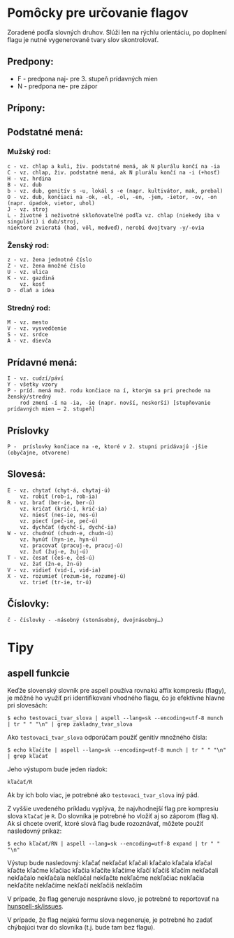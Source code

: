 # Pomôcky pre určovanie flagov

Zoradené podľa slovných druhov. Slúži len na rýchlu orientáciu, po doplnení flagu je nutné vygenerované tvary slov skontrolovať.

## Predpony:
  * F - predpona naj- pre 3. stupeň prídavných mien
  * N - predpona ne- pre zápor

## Prípony:

## Podstatné mená:
### Mužský rod:
    c - vz. chlap a kuli, živ. podstatné mená, ak N plurálu končí na -ia
    C - vz. chlap, živ. podstatné mená, ak N plurálu končí na -i (+hosť)
    H - vz. hrdina
    B - vz. dub
    b - vz. dub, genitív s -u, lokál s -e (napr. kultivátor, mak, prebal)
    O - vz. dub, končiaci na -ok, -el, -ol, -en, -jem, -ietor, -ov, -on (napr. úpadok, vietor, uhol)
    J - vz. stroj
    L - životné i neživotné skloňovateľné podľa vz. chlap (niekedy iba v singulári) i dub/stroj,
    niektoré zvieratá (had, vôl, medveď), nerobí dvojtvary -y/-ovia

### Ženský rod:
    z - vz. žena jednotné číslo
    Z - vz. žena množné číslo
    U - vz. ulica
    K - vz. gazdiná
        vz. kosť
    D - dlaň a idea

### Stredný rod:
    M - vz. mesto
    V - vz. vysvedčenie
    S - vz. srdce
    A - vz. dievča 

## Prídavné mená:
    I - vz. cudzí/páví
    Y - všetky vzory
    P - príd. mená muž. rodu končiace na í, ktorým sa pri prechode na ženský/stredný 
        rod zmení -í na -ia, -ie (napr. novší, neskorší) [stupňovanie prídavných mien – 2. stupeň]


## Príslovky
    P -  príslovky končiace na -e, ktoré v 2. stupni pridávajú -jšie (obyčajne, otvorene)

## Slovesá:
    E - vz. chytať (chyt-á, chytaj-ú)
        vz. robiť (rob-í, rob-ia)
    R - vz. brať (ber-ie, ber-ú)
        vz. kričať (krič-í, krič-ia)
        vz. niesť (nes-ie, nes-ú)
        vz. piecť (peč-ie, peč-ú)
        vz. dychčať (dychč-í, dychč-ia)
    W - vz. chudnúť (chudn-e, chudn-ú)
        vz. hynúť (hyn-ie, hyn-ú)
        vz. pracovať (pracuj-e, pracuj-ú)
        vz. žuť (žuj-e, žuj-ú)
    T - vz. česať (češ-e, češ-ú)
        vz. žať (žn-e, žn-ú)
    V - vz. vidieť (vid-í, vid-ia)
    X - vz. rozumieť (rozum-ie, rozumej-ú)
        vz. trieť (tr-ie, tr-ú)

## Číslovky: 

    č - číslovky - -násobný (stonásobný, dvojnásobný…)

# Tipy

## aspell funkcie

Keďže slovenský slovník pre aspell používa rovnakú affix kompresiu (flagy), je môžné ho využiť pri identifikovaní vhodného flagu, čo je efektívne hlavne pri slovesách:

    $ echo testovaci_tvar_slova | aspell --lang=sk --encoding=utf-8 munch | tr " " "\n" | grep zakladny_tvar_slova

Ako `testovaci_tvar_slova` odporúčam použiť genitív množného čísla:

    $ echo kľačíte | aspell --lang=sk --encoding=utf-8 munch | tr " " "\n" | grep kľačať

Jeho výstupom bude jeden riadok:

    kľačať/R

Ak by ich bolo viac, je potrebné ako `testovaci_tvar_slova` iný pád.

Z vyššie uvedeného príkladu vyplýva, že najvhodnejší flag pre kompresiu slova `kľačať` je `R`. Do slovníka je potrebné ho vložiť aj so záporom (flag `N`). Ak si chcete overiť, ktoré slová flag bude rozoznávať, môžete použiť nasledovný príkaz:

    $ echo kľačať/RN | aspell --lang=sk --encoding=utf-8 expand | tr " " "\n"

Výstup bude nasledovný:
    kľačať
    nekľačať
    kľačali
    kľačalo
    kľačala
    kľačal
    kľačte
    kľačme
    kľačiac
    kľačia
    kľačíte
    kľačíme
    kľačí
    kľačíš
    kľačím
    nekľačali
    nekľačalo
    nekľačala
    nekľačal
    nekľačte
    nekľačme
    nekľačiac
    nekľačia
    nekľačíte
    nekľačíme
    nekľačí
    nekľačíš
    nekľačím

V prípade, že flag generuje nesprávne slovo, je potrebné to reportovať na [hunspell-sk/issues](https://github.com/sk-spell/hunspell-sk/issues).

V prípade, že flag nejakú formu slova negeneruje, je potrebné ho zadať chýbajúci tvar do slovníka (t.j. bude tam bez flagu).
